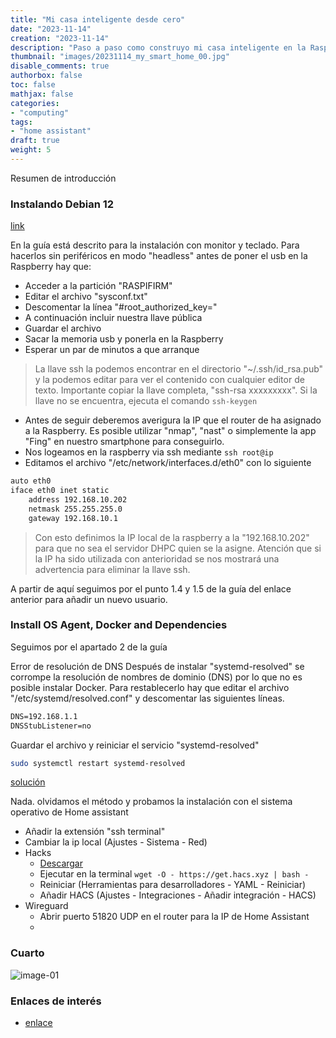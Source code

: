 ```yaml
---
title: "Mi casa inteligente desde cero"
date: "2023-11-14"
creation: "2023-11-14"
description: "Paso a paso como construyo mi casa inteligente en la Raspberry con Home Assistant."
thumbnail: "images/20231114_my_smart_home_00.jpg"
disable_comments: true
authorbox: false
toc: false
mathjax: false
categories:
- "computing"
tags:
- "home assistant"
draft: true
weight: 5
---
```

Resumen de introducción
<!--more-->
### Instalando Debian 12
[link](https://community.home-assistant.io/t/installing-home-assistant-supervised-on-a-raspberry-pi-using-debian-12/247116 "Home assistant supervisado")

En la guía está descrito para la instalación con monitor y teclado. Para hacerlos sin periféricos en modo "headless" antes de poner el usb en la Raspberry hay que:
 - Acceder a la partición "RASPIFIRM"
 - Editar el archivo "sysconf.txt"
 - Descomentar la línea "#root_authorized_key="
 - A continuación incluir nuestra llave pública
 - Guardar el archivo
 - Sacar la memoria usb y ponerla en la Raspberry
 - Esperar un par de minutos a que arranque
 
 >La llave ssh la podemos encontrar en el directorio "~/.ssh/id_rsa.pub" y la podemos editar para ver el contenido con cualquier editor de texto. Importante copiar la llave completa, "ssh-rsa xxxxxxxxx". Si la llave no se encuentra, ejecuta el comando `ssh-keygen`
 
 - Antes de seguir deberemos averigura la IP que el router de ha asignado a la Raspberry. Es posible utilizar "nmap", "nast" o simplemente la app "Fing" en nuestro smartphone para conseguirlo.
 - Nos logeamos en la raspberry via ssh mediante `ssh root@ip`
 - Editamos el archivo "/etc/network/interfaces.d/eth0" con lo siguiente
 
``` bash
auto eth0         
iface eth0 inet static
    address 192.168.10.202    
    netmask 255.255.255.0       
    gateway 192.168.10.1     
```
> Con esto definimos la IP local de la raspberry a la "192.168.10.202" para que no sea el servidor DHPC quien se la asigne. Atención que si la IP ha sido utilizada con anterioridad se nos mostrará una advertencia para eliminar la llave ssh.

A partir de aquí seguimos por el punto 1.4 y 1.5 de la guía del enlace anterior para añadir un nuevo usuario.

### Install OS Agent, Docker and Dependencies
Seguimos por el apartado 2 de la guía

Error de resolución de DNS
Después de instalar "systemd-resolved" se corrompe la resolución de nombres de dominio (DNS) por lo que no es posible instalar Docker. Para restablecerlo hay que editar el archivo "/etc/systemd/resolved.conf" y descomentar las siguientes líneas.

``` txt
DNS=192.168.1.1
DNSStubListener=no
```

Guardar el archivo y reiniciar el servicio "systemd-resolved"

``` bash
sudo systemctl restart systemd-resolved
```

[solución](https://community.home-assistant.io/t/installing-home-assistant-supervised-using-debian-12/200253/1075)


Nada. olvidamos el método y probamos la instalación con el sistema operativo de Home assistant

- Añadir la extensión "ssh terminal"
- Cambiar la ip local (Ajustes - Sistema - Red)
- Hacks
  - [Descargar](https://hacs.xyz/)
  - Ejecutar en la terminal `wget -O - https://get.hacs.xyz | bash -`
  - Reiniciar (Herramientas para desarrolladores - YAML - Reiniciar)
  - Añadir HACS (Ajustes - Integraciones - Añadir integración - HACS)
- Wireguard
  - Abrir puerto 51820 UDP en el router para la IP de Home Assistant
  -

### Cuarto





![image-01]

### Enlaces de interés
- [enlace](www.sherblog.pro)

[link]: https://www.google.es

[image-01]: /images/20231114_my_smart_home_01.jpg



